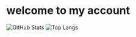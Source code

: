 # welcome to my account
![GitHub Stats](https://github-readme-stats.vercel.app/api?username=duke-is-my&&show_icons=true&title_color=ffffff&icon_color=bb2acf&text_color=daf7dc&bg_color=151515)
![Top Langs](https://github-readme-stats.vercel.app/api/top-langs/?username=duke-is-my&theme=dark)


